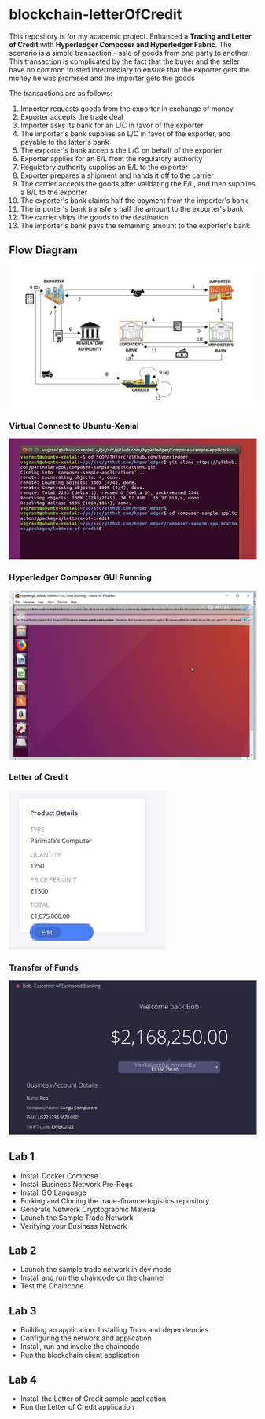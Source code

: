 # blockchain-letterOfCredit

This repository is for my academic project. Enhanced a **Trading and Letter of Credit** with **Hyperledger Composer and Hyperledger Fabric**. The	scenario is a	simple	transaction - sale	of	goods from	one	party	to	another.	This	transaction	is	complicated	by	the	fact	that	the buyer	and	the	seller have	no	common	trusted intermediary to	ensure	that	the	exporter	gets	the	money	he was	promised	and	the importer	gets	the	goods

The	transactions are	as	follows:  
1. Importer	requests	goods	from	the	exporter	in	exchange	of	money  
2. Exporter	accepts	the	trade	deal  
3. Importer	asks	its	bank	for	an	L/C	in	favor	of	the	exporter  
4. The	importer's	bank	supplies	an	L/C	in	favor	of	the	exporter,	and	payable	to the	latter's	bank  
5. The	exporter's	bank	accepts	the	L/C	on	behalf	of	the	exporter  
6. Exporter	applies	for	an	E/L	from	the	regulatory	authority  
7. Regulatory	authority	supplies	an	E/L	to	the	exporter  
8. Exporter	prepares	a	shipment	and	hands	it	off	to	the	carrier  
9. The	carrier	accepts	the	goods	after	validating	the	E/L,	and	then	supplies	a B/L	to	the	exporter  
10. The	exporter's	bank	claims	half	the	payment	from	the	importer's	bank  
11. The	importer's	bank	transfers	half	the	amount	to	the	exporter's	bank  
12. The	carrier	ships	the	goods	to	the	destination  
13. The	importer's	bank	pays	the	remaining	amount	to	the	exporter's	bank  


## Flow Diagram
![Alt text](https://github.com/parimalarapol/blockchain-letterOfCredit/blob/master/assets/flowDiagram_loc.PNG)

### Virtual Connect to Ubuntu-Xenial
![Alt text](https://github.com/parimalarapol/blockchain-letterOfCredit/blob/master/assets/ubuntu-xenial.JPG)

### Hyperledger Composer GUI Running
![Alt text](https://github.com/parimalarapol/blockchain-letterOfCredit/blob/master/assets/composer.JPG)

### Letter of Credit
![Alt text](https://github.com/parimalarapol/blockchain-letterOfCredit/blob/master/assets/loc-details.JPG)

### Transfer of Funds
![Alt text](https://github.com/parimalarapol/blockchain-letterOfCredit/blob/master/assets/funds-transfer.JPG)

## Lab 1
- Install Docker Compose
- Install Business Network Pre-Reqs
- Install GO Language
- Forking and Cloning the trade-finance-logistics repository
- Generate Network Cryptographic Material
- Launch the Sample Trade Network
- Verifying your Business Network

## Lab 2
- Launch the sample trade network in dev mode
- Install and run the chaincode on the channel
- Test the Chaincode

## Lab 3
- Building an application: Installing Tools and dependencies
- Configuring the network and application
- Install, run and invoke the chaincode
- Run the blockchain client application

## Lab 4
- Install the Letter of Credit sample application
- Run the Letter of Credit application
